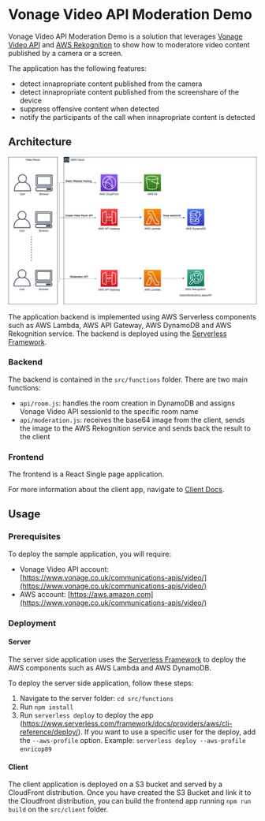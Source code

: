 # Vonage Video API Moderation Demo

Vonage Video API Moderation Demo is a solution that leverages [Vonage Video API](https://www.vonage.co.uk/communications-apis/video/) and [AWS Rekognition](https://aws.amazon.com/rekognition/) to show how to moderatore video content published by a camera or a screen.

The application has the following features:

- detect innapropriate content published from the camera
- detect innapropriate content published from the screenshare of the device
- suppress offensive content when detected
- notify the participants of the call when innapropriate content is detected

## Architecture

![](docs/img/aws-moderation-architecture.png)

The application backend is implemented using AWS Serverless components such as AWS Lambda, AWS API Gateway, AWS DynamoDB and AWS Rekognition service. The backend is deployed using the [Serverless Framework](https://www.serverless.com/).

### Backend

The backend is contained in the `src/functions` folder. There are two main functions: 

- `api/room.js`: handles the room creation in DynamoDB and assigns Vonage Video API sessionId to the specific room name
- `api/moderation.js`: receives the base64 image from the client, sends the image to the AWS Rekognition service and sends back the result to the client

### Frontend

The frontend is a React Single page application.

For more information about the client app, navigate to [Client Docs](./src/client/README.md).

## Usage

### Prerequisites

To deploy the sample application, you will require: 

- Vonage Video API account: [https://www.vonage.co.uk/communications-apis/video/](https://www.vonage.co.uk/communications-apis/video/)
- AWS account: [https://aws.amazon.com](https://www.vonage.co.uk/communications-apis/video/)

### Deployment

#### Server

The server side application uses the [Serverless Framework](https://www.serverless.com/) to deploy the AWS components such as AWS Lambda and AWS DynamoDB. 

To deploy the server side application, follow these steps:

1. Navigate to the server folder: `cd src/functions`
2. Run `npm install`
3. Run `serverless deploy` to deploy the app (https://www.serverless.com/framework/docs/providers/aws/cli-reference/deploy/). If you want to use a specific user for the deploy, add the `--aws-profile` option. Example: `serverless deploy --aws-profile enricop89`


#### Client

The client application is deployed on a S3 bucket and served by a CloudFront distribution. Once you have created the S3 Bucket and link it to the Cloudfront distribution, you can build the frontend app running `npm run build` on the `src/client` folder.




